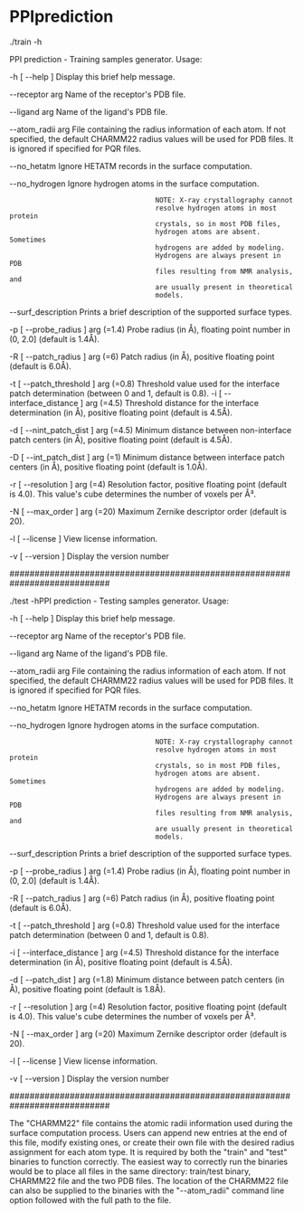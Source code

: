 # PPIprediction

./train -h

PPI prediction - Training samples generator. Usage:

  -h [ --help ]                         Display this brief help message.
  
  --receptor arg                        Name of the receptor's PDB file.
  
  --ligand arg                          Name of the ligand's PDB file.
  
  --atom_radii arg                      File containing the radius information 
                                        of each atom. If not specified, the 
                                        default CHARMM22 radius values will be 
                                        used for PDB files. It is ignored if 
                                        specified for PQR files.
                                        
  --no_hetatm                           Ignore HETATM records in the surface 
                                        computation.
                                        
  --no_hydrogen                         Ignore hydrogen atoms in the surface 
                                        computation.
                                      
                                        NOTE: X-ray crystallography cannot 
                                        resolve hydrogen atoms in most protein 
                                        crystals, so in most PDB files, 
                                        hydrogen atoms are absent. Sometimes 
                                        hydrogens are added by modeling. 
                                        Hydrogens are always present in PDB 
                                        files resulting from NMR analysis, and 
                                        are usually present in theoretical 
                                        models.
                                        
  --surf_description                    Prints a brief description of the 
                                        supported surface types.
                                        
  -p [ --probe_radius ] arg (=1.4)      Probe radius (in Å), floating point 
                                        number in (0, 2.0] (default is 1.4Å).
                                        
  -R [ --patch_radius ] arg (=6)        Patch radius (in Å), positive floating
                                        point (default is 6.0Å).
                                        
  -t [ --patch_threshold ] arg (=0.8)   Threshold value used for the interface 
                                        patch determination (between 0 and 1, 
                                        default is 0.8).
  -i [ --interface_distance ] arg (=4.5)
                                        Threshold distance for the interface 
                                        determination (in Å), positive 
                                        floating point (default is 4.5Å).
                                        
  -d [ --nint_patch_dist ] arg (=4.5)   Minimum distance between non-interface 
                                        patch centers (in Å), positive 
                                        floating point (default is 4.5Å).
                                        
  -D [ --int_patch_dist ] arg (=1)      Minimum distance between interface 
                                        patch centers (in Å), positive 
                                        floating point (default is 1.0Å).
                                        
  -r [ --resolution ] arg (=4)          Resolution factor, positive floating 
                                        point (default is 4.0). This value's 
                                        cube determines the number of voxels 
                                        per Å³.
                                        
  -N [ --max_order ] arg (=20)          Maximum Zernike descriptor order 
                                        (default is 20).
                                        
  -l [ --license ]                      View license information.
  
  -v [ --version ]                      Display the version number
  
############################################################################

./test -hPPI prediction - Testing samples generator. Usage:

  -h [ --help ]                         Display this brief help message.
  
  --receptor arg                        Name of the receptor's PDB file.
  
  --ligand arg                          Name of the ligand's PDB file.
  
  --atom_radii arg                      File containing the radius information 
                                        of each atom. If not specified, the 
                                        default CHARMM22 radius values will be 
                                        used for PDB files. It is ignored if 
                                        specified for PQR files.
                                        
  --no_hetatm                           Ignore HETATM records in the surface 
                                        computation.
                                        
  --no_hydrogen                         Ignore hydrogen atoms in the surface 
                                        computation.
                                        
                                        NOTE: X-ray crystallography cannot 
                                        resolve hydrogen atoms in most protein 
                                        crystals, so in most PDB files, 
                                        hydrogen atoms are absent. Sometimes 
                                        hydrogens are added by modeling. 
                                        Hydrogens are always present in PDB 
                                        files resulting from NMR analysis, and 
                                        are usually present in theoretical 
                                        models.
                                        
  --surf_description                    Prints a brief description of the 
                                        supported surface types.
                                        
  -p [ --probe_radius ] arg (=1.4)      Probe radius (in Å), floating point 
                                        number in (0, 2.0] (default is 1.4Å).
                                        
  -R [ --patch_radius ] arg (=6)        Patch radius (in Å), positive floating
                                        point (default is 6.0Å).
                                        
  -t [ --patch_threshold ] arg (=0.8)   Threshold value used for the interface 
                                        patch determination (between 0 and 1, 
                                        default is 0.8).
                                        
  -i [ --interface_distance ] arg (=4.5)
                                        Threshold distance for the interface 
                                        determination (in Å), positive 
                                        floating point (default is 4.5Å).
                                        
  -d [ --patch_dist ] arg (=1.8)        Minimum distance between patch centers 
                                        (in Å), positive floating point 
                                        (default is 1.8Å).
                                        
  -r [ --resolution ] arg (=4)          Resolution factor, positive floating 
                                        point (default is 4.0). This value's 
                                        cube determines the number of voxels 
                                        per Å³.
                                        
  -N [ --max_order ] arg (=20)          Maximum Zernike descriptor order 
                                        (default is 20).
                                        
  -l [ --license ]                      View license information.
  
  -v [ --version ]                      Display the version number

############################################################################

The "CHARMM22" file contains the atomic radii information used during the surface computation process. Users can append new entries at the end of this file, modify existing ones, or create their own file with the desired radius assignment for each atom type. It is required by both the "train" and "test" binaries to function correctly. The easiest way to correctly run the binaries would be to place all files in the same directory: train/test binary, CHARMM22 file and the two PDB files. The location of the CHARMM22 file can also be supplied to the binaries with the "--atom_radii" command line option followed with the full path to the file.
